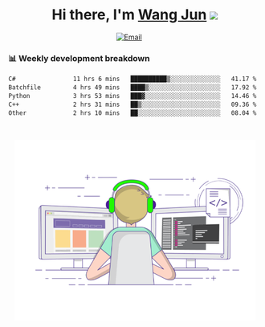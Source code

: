 <!--
**wangjunicode/wangjunicode** is a ✨ _special_ ✨ repository because its `README.md` (this file) appears on your GitHub profile.

Here are some ideas to get you started:

- 🔭 I’m currently working on ...
- 🌱 I’m currently learning ...
- 👯 I’m looking to collaborate on ...
- 🤔 I’m looking for help with ...
- 💬 Ask me about ...
- 📫 How to reach me: ...
- 😄 Pronouns: ...
- ⚡ Fun fact: ...
-->

<h1 align="center">Hi there, I'm <a href="https://www.wangjunicode.com/" target="_blank">Wang Jun</a> <img
src="https://github.com/blackcater/blackcater/raw/main/images/Hi.gif" height="32" /></h1>


<!-- Social icons section -->
<p align="center">
  <a href="mailto:wangjunicode@qq.com"><img height="40px" alt="Email" title="Email" src="https://github.com/blackcater/blackcater/raw/main/images/social-gmail.svg"/></a>
  &#8287;&#8287;&#8287;&#8287;&#8287;
</p>

### 📊 Weekly development breakdown
<!--START_SECTION:waka-->

```txt
C#                11 hrs 6 mins   ██████████▒░░░░░░░░░░░░░░   41.17 %
Batchfile         4 hrs 49 mins   ████▒░░░░░░░░░░░░░░░░░░░░   17.92 %
Python            3 hrs 53 mins   ███▓░░░░░░░░░░░░░░░░░░░░░   14.46 %
C++               2 hrs 31 mins   ██▒░░░░░░░░░░░░░░░░░░░░░░   09.36 %
Other             2 hrs 10 mins   ██░░░░░░░░░░░░░░░░░░░░░░░   08.04 %
```

<!--END_SECTION:waka-->


<br/>
<p align="center">
<img align="center" top='60' alt="GIF" src="https://raw.githubusercontent.com/devSouvik/devSouvik/master/gif3.gif" width="480"/>
</p>


